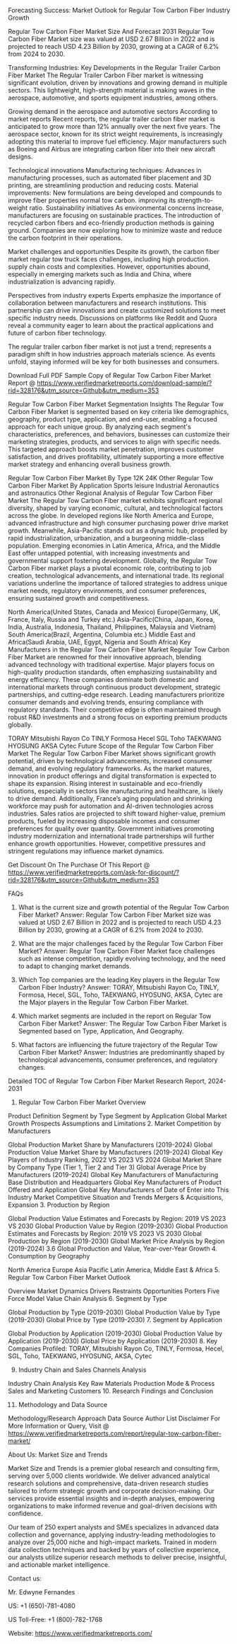 Forecasting Success: Market Outlook for Regular Tow Carbon Fiber Industry Growth


Regular Tow Carbon Fiber Market Size And Forecast 2031
Regular Tow Carbon Fiber Market size was valued at USD 2.67 Billion in 2022 and is projected to reach USD 4.23 Billion by 2030, growing at a CAGR of 6.2% from 2024 to 2030.

Transforming Industries: Key Developments in the Regular Trailer Carbon Fiber Market
The Regular Trailer Carbon Fiber market is witnessing significant evolution, driven by innovations and growing demand in multiple sectors. This lightweight, high-strength material is making waves in the aerospace, automotive, and sports equipment industries, among others.

Growing demand in the aerospace and automotive sectors
According to market reports Recent reports, the regular trailer carbon fiber market is anticipated to grow more than 12% annually over the next five years. The aerospace sector, known for its strict weight requirements, is increasingly adopting this material to improve fuel efficiency. Major manufacturers such as Boeing and Airbus are integrating carbon fiber into their new aircraft designs.

Technological innovations
Manufacturing techniques: Advances in manufacturing processes, such as automated fiber placement and 3D printing, are streamlining production and reducing costs.
Material improvements: New formulations are being developed and compounds to improve fiber properties normal tow carbon. improving its strength-to-weight ratio.
Sustainability initiatives
As environmental concerns increase, manufacturers are focusing on sustainable practices. The introduction of recycled carbon fibers and eco-friendly production methods is gaining ground. Companies are now exploring how to minimize waste and reduce the carbon footprint in their operations.

Market challenges and opportunities
Despite its growth, the carbon fiber market regular tow truck faces challenges, including high production. supply chain costs and complexities. However, opportunities abound, especially in emerging markets such as India and China, where industrialization is advancing rapidly.

Perspectives from industry experts
Experts emphasize the importance of collaboration between manufacturers and research institutions. This partnership can drive innovations and create customized solutions to meet specific industry needs. Discussions on platforms like Reddit and Quora reveal a community eager to learn about the practical applications and future of carbon fiber technology.

The regular trailer carbon fiber market is not just a trend; represents a paradigm shift in how industries approach materials science. As events unfold, staying informed will be key for both businesses and consumers.

Download Full PDF Sample Copy of Regular Tow Carbon Fiber Market Report @ https://www.verifiedmarketreports.com/download-sample/?rid=328176&utm_source=Github&utm_medium=353

Regular Tow Carbon Fiber Market Segmentation Insights
The Regular Tow Carbon Fiber Market is segmented based on key criteria like demographics, geography, product type, application, and end-user, enabling a focused approach for each unique group. By analyzing each segment's characteristics, preferences, and behaviors, businesses can customize their marketing strategies, products, and services to align with specific needs. This targeted approach boosts market penetration, improves customer satisfaction, and drives profitability, ultimately supporting a more effective market strategy and enhancing overall business growth.

Regular Tow Carbon Fiber Market By Type
12K
24K
Other
Regular Tow Carbon Fiber Market By Application
Sports leisure
Industrial
Aeronautics and astronautics
Other
Regional Analysis of Regular Tow Carbon Fiber Market
The Regular Tow Carbon Fiber market exhibits significant regional diversity, shaped by varying economic, cultural, and technological factors across the globe. In developed regions like North America and Europe, advanced infrastructure and high consumer purchasing power drive market growth. Meanwhile, Asia-Pacific stands out as a dynamic hub, propelled by rapid industrialization, urbanization, and a burgeoning middle-class population. Emerging economies in Latin America, Africa, and the Middle East offer untapped potential, with increasing investments and governmental support fostering development. Globally, the Regular Tow Carbon Fiber market plays a pivotal economic role, contributing to job creation, technological advancements, and international trade. Its regional variations underline the importance of tailored strategies to address unique market needs, regulatory environments, and consumer preferences, ensuring sustained growth and competitiveness.

North America(United States, Canada and Mexico)
Europe(Germany, UK, France, Italy, Russia and Turkey etc.)
Asia-Pacific(China, Japan, Korea, India, Australia, Indonesia, Thailand, Philippines, Malaysia and Vietnam)
South America(Brazil, Argentina, Columbia etc.)
Middle East and Africa(Saudi Arabia, UAE, Egypt, Nigeria and South Africa)
Key Manufacturers in the Regular Tow Carbon Fiber Market
Regular Tow Carbon Fiber Market are renowned for their innovative approach, blending advanced technology with traditional expertise. Major players focus on high-quality production standards, often emphasizing sustainability and energy efficiency. These companies dominate both domestic and international markets through continuous product development, strategic partnerships, and cutting-edge research. Leading manufacturers prioritize consumer demands and evolving trends, ensuring compliance with regulatory standards. Their competitive edge is often maintained through robust R&D investments and a strong focus on exporting premium products globally.

TORAY
Mitsubishi Rayon Co
TINLY
Formosa
Hecel
SGL
Toho
TAEKWANG
HYOSUNG
AKSA
Cytec
Future Scope of the Regular Tow Carbon Fiber Market
The Regular Tow Carbon Fiber Market shows significant growth potential, driven by technological advancements, increased consumer demand, and evolving regulatory frameworks. As the market matures, innovation in product offerings and digital transformation is expected to shape its expansion. Rising interest in sustainable and eco-friendly solutions, especially in sectors like manufacturing and healthcare, is likely to drive demand. Additionally, France’s aging population and shrinking workforce may push for automation and AI-driven technologies across industries. Sales ratios are projected to shift toward higher-value, premium products, fueled by increasing disposable incomes and consumer preferences for quality over quantity. Government initiatives promoting industry modernization and international trade partnerships will further enhance growth opportunities. However, competitive pressures and stringent regulations may influence market dynamics.

Get Discount On The Purchase Of This Report @ https://www.verifiedmarketreports.com/ask-for-discount/?rid=328176&utm_source=Github&utm_medium=353

FAQs
1. What is the current size and growth potential of the Regular Tow Carbon Fiber Market?
Answer: Regular Tow Carbon Fiber Market size was valued at USD 2.67 Billion in 2022 and is projected to reach USD 4.23 Billion by 2030, growing at a CAGR of 6.2% from 2024 to 2030.

2. What are the major challenges faced by the Regular Tow Carbon Fiber Market?
Answer: Regular Tow Carbon Fiber Market face challenges such as intense competition, rapidly evolving technology, and the need to adapt to changing market demands.

3. Which Top companies are the leading Key players in the Regular Tow Carbon Fiber Industry?
Answer: TORAY, Mitsubishi Rayon Co, TINLY, Formosa, Hecel, SGL, Toho, TAEKWANG, HYOSUNG, AKSA, Cytec are the Major players in the Regular Tow Carbon Fiber Market.

4. Which market segments are included in the report on Regular Tow Carbon Fiber Market?
Answer: The Regular Tow Carbon Fiber Market is Segmented based on Type, Application, And Geography.

5. What factors are influencing the future trajectory of the Regular Tow Carbon Fiber Market?
Answer: Industries are predominantly shaped by technological advancements, consumer preferences, and regulatory changes.

Detailed TOC of Regular Tow Carbon Fiber Market Research Report, 2024-2031
1. Regular Tow Carbon Fiber Market Overview

Product Definition
Segment by Type
Segment by Application
Global Market Growth Prospects
Assumptions and Limitations
2. Market Competition by Manufacturers

Global Production Market Share by Manufacturers (2019-2024)
Global Production Value Market Share by Manufacturers (2019-2024)
Global Key Players of Industry Ranking, 2022 VS 2023 VS 2024
Global Market Share by Company Type (Tier 1, Tier 2 and Tier 3)
Global Average Price by Manufacturers (2019-2024)
Global Key Manufacturers of Manufacturing Base Distribution and Headquarters
Global Key Manufacturers of Product Offered and Application
Global Key Manufacturers of Date of Enter into This Industry
Market Competitive Situation and Trends
Mergers & Acquisitions, Expansion
3. Production by Region

Global Production Value Estimates and Forecasts by Region: 2019 VS 2023 VS 2030
Global Production Value by Region (2019-2030)
Global Production Estimates and Forecasts by Region: 2019 VS 2023 VS 2030
Global Production by Region (2019-2030)
Global Market Price Analysis by Region (2019-2024) 3.6 Global Production and Value, Year-over-Year Growth
4. Consumption by Geography

North America
Europe
Asia Pacific
Latin America, Middle East & Africa
5. Regular Tow Carbon Fiber Market Outlook

Overview
Market Dynamics
Drivers
Restraints
Opportunities
Porters Five Force Model
Value Chain Analysis 
6. Segment by Type

Global Production by Type (2019-2030)
Global Production Value by Type (2019-2030)
Global Price by Type (2019-2030)
7. Segment by Application

Global Production by Application (2019-2030)
Global Production Value by Application (2019-2030)
Global Price by Application (2019-2030)
8. Key Companies Profiled: TORAY, Mitsubishi Rayon Co, TINLY, Formosa, Hecel, SGL, Toho, TAEKWANG, HYOSUNG, AKSA, Cytec

9. Industry Chain and Sales Channels Analysis

Industry Chain Analysis
Key Raw Materials
Production Mode & Process
Sales and Marketing
Customers
10. Research Findings and Conclusion

11. Methodology and Data Source

Methodology/Research Approach
Data Source
Author List
Disclaimer
For More Information or Query, Visit @ https://www.verifiedmarketreports.com/report/regular-tow-carbon-fiber-market/

About Us: Market Size and Trends

Market Size and Trends is a premier global research and consulting firm, serving over 5,000 clients worldwide. We deliver advanced analytical research solutions and comprehensive, data-driven research studies tailored to inform strategic growth and corporate decision-making. Our services provide essential insights and in-depth analyses, empowering organizations to make informed revenue and goal-driven decisions with confidence.

Our team of 250 expert analysts and SMEs specializes in advanced data collection and governance, applying industry-leading methodologies to analyze over 25,000 niche and high-impact markets. Trained in modern data collection techniques and backed by years of collective experience, our analysts utilize superior research methods to deliver precise, insightful, and actionable market intelligence.

Contact us:

Mr. Edwyne Fernandes

US: +1 (650)-781-4080

US Toll-Free: +1 (800)-782-1768

Website: https://www.verifiedmarketreports.com/
